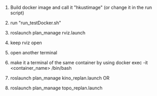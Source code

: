 1) Build docker image and call it "hkustimage" (or change it in the run script)
2) run "run_testDocker.sh"
3) roslaunch plan_manage rviz.launch
4) keep rviz open

7) open another terminal
8) make it a terminal of the same container by using 
    docker exec -it <container_name> /bin/bash
11) roslaunch plan_manage kino_replan.launch
OR
11) roslaunch plan_manage topo_replan.launch
